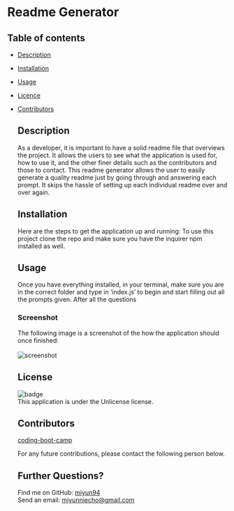 
  # Readme Generator
  
  ## Table of contents
- [Description](#Description)
- [Installation](#Installation)
- [Usage](#Usage)
- [Licence](#License)
- [Contributors](#Contributors)

  ## Description
  As a developer, it is important to have a solid readme file that overviews the project. It allows the users to see what the application is used for, how to use it, and the other finer details such as the contributors and those to contact. This readme generator allows the user to easily generate a quality readme just by going through and answering each prompt. It skips the hassle of setting up each individual readme over and over again. 


  ## Installation
  Here are the steps to get the application up and running: 
  To use this project clone the repo and make sure you have the inquirer npm installed as well.

  ## Usage
  Once you have everything installed, in your terminal, make sure you are in the correct folder and type in ‘index.js’ to begin and start filling out all the prompts given. After all the questions 
  
  ### Screenshot
  The following image is a screenshot of the how the application should once finished:
  <br/>
  <br/>
  ![screenshot](https://user-images.githubusercontent.com/74436613/107894545-d203df00-6ee4-11eb-9cd3-c6286f1e0b2c.png)

  ## License 
  ![badge](https://img.shields.io/badge/license-Unlicense-brightgreen)
  <br/>
  This application is under the Unlicense license. 

  ## Contributors 
  [coding-boot-camp](https://github.com/coding-boot-camp)

  For any future contributions, please contact the following person below. 

  ## Further Questions?
  Find me on GitHub: [miyun94](https://github.com/miyun94)<br/>
  Send an email: miyunniecho@gmail.com
  
